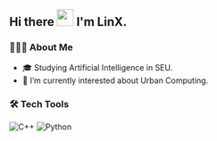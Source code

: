 ## Hi there <img src="https://media.giphy.com/media/hvRJCLFzcasrR4ia7z/giphy.gif" width="30px">  I'm LinX.

### 👨🏻‍💻 About Me
- 🎓  Studying Artificial Intelligence in SEU.
- 🥰  I’m currently interested about Urban Computing.

### 🛠 Tech Tools

![C++](https://img.shields.io/badge/c++-%2300599C.svg?style=for-the-badge&logo=c%2B%2B&logoColor=white)
![Python](https://img.shields.io/badge/python-3670A0?style=for-the-badge&logo=python&logoColor=ffdd54)

<!--
将来再启用
![GitHub_stat](https://github-readme-stats.vercel.app/api?username=pinegalxy&theme=dark)
![Top Langs](https://github-readme-stats.vercel.app/api/top-langs/?username=pinegalxy&hide=TeX&layout=compact&theme=dark)
可以参考 https://zhuanlan.zhihu.com/p/376158697
-->


<!--
**pinegalxy/pinegalxy** is a ✨ _special_ ✨ repository because its `README.md` (this file) appears on your GitHub profile.

Here are some ideas to get you started:

- 🔭 I’m currently working on ...
- 🌱 I’m currently learning ...
- 👯 I’m looking to collaborate on ...
- 🤔 I’m looking for help with ...
- 💬 Ask me about ...
- 📫 How to reach me: ...
- 😄 Pronouns: ...
- ⚡ Fun fact: ...
-->
